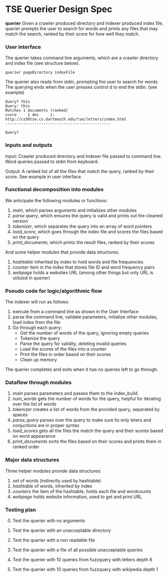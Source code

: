 # TSE Querier Design Spec

 **querier** Given a crawler produced directory and indexer produced index file, querier prompts the user to search for words and prints any files that may match the search, ranked by their score for how well they match.

### User interface

The querier takes command line arguments, which are a crawler directory and index file (see structure below).

```
querier pageDirectory indexFile
```

The querier also reads from stdin, prompting the user to search for words. The querying ends when the user presses control d to end the stdin. (see example)

```
Query? this 
Query: this 
Matches 1 documents (ranked)
score     1 doc     1: http://cs50tse.cs.dartmouth.edu/tse/letters/index.html
-----------------------------------------------

Query? 
```
### Inputs and outputs

Input: Crawler produced directory and Indexer file passed to command line. Word queries passed to stdin from keyboard.

Output: A ranked list of all the files that match the query, ranked by their score. See example in user interface.


### Functional decomposition into modules

We anticipate the following modules or functions:

 1. *main*, which parses arguments and initializes other modules
 2. *parse query*, which ensures the query is valid and prints out the cleaned version
 3. *tokenizer*, which separates the query into an array of word pointers
 4. *load_score*, which goes through the index file and scores the files based on the query
 5. *print_documents*, which prints the result files, ranked by their scores

And some helper modules that provide data structures:

 1. *hashtable* inherited by index to hold words and file frequencies
 2. *counter* item in the index that stores file ID and word frequency pairs
 3. *webpage* holds a websites URL (among other things but only URL is utilized in querier)

### Pseudo code for logic/algorithmic flow

The indexer will run as follows:

1. execute from a command line as shown in the User Interface
2. parse the command line, validate parameters, initialize other modules, load index from the file
3. Go through each query:
    - Get the number of words of the query, ignoring empty queries
    - Tokenize the query
    - Parse the query for validity, deleting invalid queries
    - Load the scores of the files into a counter
    - Print the files in order based on their scores
    - Clean up memory 



The querier completes and exits when it has no queries left to go through. 


### Dataflow through modules

 1. *main* parses parameters and passes them to the index_build.
 2. *num_words* gets the number of words for the query, helpful for iterating over the list of words
 3. *tokenizer* creates a list of words from the provided query, separated by spaces
 4. *parse_query* parses over the query to make sure its only leters and conjuctions are in proper syntax 
 5. *load_scores* gets all the files the match the query and their scores based on word appearance
 6. *print_documents* sorts the files based on their scores and prints them in ranked order

### Major data structures

Three helper modules provide data structures:

 1. *set* of words (indirectly used by hashtable)
 2. *hashtable* of words, inherited by index
 3. *counters* the item of the hashtable, holds each file and wordcounts
 4. *webpage* holds website information, used to get and print URL

### Testing plan

0. Test the querier with no arguments

1. Test the querier with an unacceptable directory

2. Test the querier with a non readable file

3. Test the querier with a file of all possible unacceptable queries

4. Test the querier with 10 queries from fuzzquery with letters depth 6

5. Test the querier with 10 queries from fuzzquery with wikipedia depth 1

